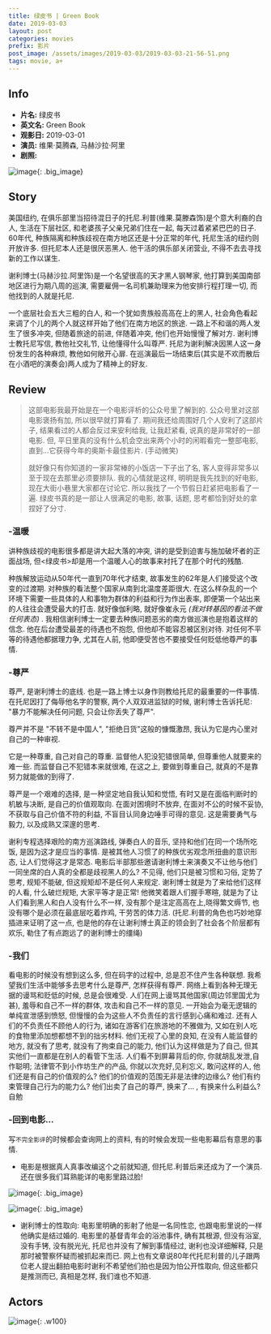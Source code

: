 ```yaml
---
title: 绿皮书 | Green Book
date: 2019-03-03
layout: post
categories: movies
prefix: 影片
post_image: /assets/images/2019-03-03/2019-03-03-21-56-51.png
tags: movie, a+
---
```

## Info

- **片名:** 绿皮书
- **英文名:** Green Book
- **观影日:** 2019-03-01
- **演员:** 维果·莫腾森, 马赫沙拉·阿里 
- **剧照:**

![image](/assets/images/2019-03-03/2019-03-03-21-56-51.png){: .big_image}

## Story

美国纽约, 在俱乐部里当招待混日子的托尼.利普(维果.莫滕森饰)是个意大利裔的白人, 生活在下层社区, 和老婆孩子父亲兄弟们住在一起, 每天过着紧紧巴巴的日子. 60年代, 种族隔离和种族歧视在南方地区还是十分正常的年代, 托尼生活的纽约则开放许多. 但托尼本人还是很厌恶黑人. 他干活的俱乐部关闭营业, 不得不去去寻找新的工作以谋生.

谢利博士(马赫沙拉.阿里饰)是一个名望很高的天才黑人钢琴家, 他打算到美国南部地区进行为期八周的巡演, 需要雇佣一名司机兼助理来为他安排行程打理一切, 而他找到的人就是托尼.

一个底层社会五大三粗的白人, 和一个犹如贵族般高高在上的黑人, 社会角色看起来调了个儿的两个人就这样开始了他们在南方地区的旅途. 
一路上不和谐的两人发生了很多冲突, 但随着旅途的前进, 伴随着冲突, 他们也开始慢慢了解对方. 谢利博士教托尼写信, 教他社交礼节, 让他懂得什么叫尊严. 托尼为谢利解决因黑人这一身份发生的各种麻烦, 教他如何敞开心扉.  在巡演最后一场结束后(其实是不欢而散后在小酒吧的演奏会)两人成为了精神上的好友.

## Review

>这部电影我最开始是在一个电影评析的公众号里了解到的. 公众号里对这部电影褒扬有加, 所以很早就打算看了. 期间我还给周围好几个人安利了这部片子, 结果看过的人都会反过来安利给我, 让我赶紧看, 说真的是非常好的一部电影. 但, 平日里真的没有什么机会空出来两个小时的闲暇看完一整部电影, 直到...它获得今年的奥斯卡最佳影片. (手动微笑)
>
>就好像只有你知道的一家非常棒的小饭店一下子出了名, 客人变得非常多以至于现在去那里必须要排队. 我的心情就是这样, 明明是我先找到的好电影, 现在大街小巷里大家都在讨论它. 所以我找了一个节假日赶紧把电影看了一遍.
绿皮书真的是一部让人很满足的电影, 故事, 话题, 思考都恰到好处的拿捏好了分寸.

### -温暖

讲种族歧视的电影很多都是讲大起大落的冲突, 讲的是受到迫害与施加破坏者的正面战场, 但<绿皮书>却是用一个温暖人心的故事来衬托了在那个时代的残酷.

种族解放运动从50年代一直到70年代才结束, 故事发生的62年是人们接受这个改变的过渡期. 对种族的看法整个国家从南到北温度差距很大. 在这么样杂乱的一个环境下需要一些具体的人和事物为群体的利益和行为作出表率, 即便第一个站出来的人往往会遭受最大的打击. 就好像伽利略, 就好像崔永元 *(我对转基因的看法不做任何表态)* . 我相信谢利博士一定要去种族问题恶劣的南方做巡演也是抱着这样的信念. 他在后台遭受最差的待遇也不抱怨, 但他却不能容忍被区别对待. 对任何不平等的待遇他都据理力争, 尤其在人前, 他即便受苦也不要接受任何贬低他尊严的事情.

### -尊严

尊严, 是谢利博士的底线. 也是一路上博士以身作则教给托尼的最重要的一件事情. 在托尼因打了侮辱他名字的警察, 两个人双双进监狱的时候, 谢利博士告诉托尼: "暴力不能解决任何问题, 只会让你丢失了尊严".

尊严并不是 "不转不是中国人", "拒绝日货"这般的慷慨激昂, 我认为它是内心里对自己的一种审视.

它是一种尊重, 自己对自己的尊重. 监督他人犯没犯错很简单, 但尊重他人就要来的难一些. 而监督自己不犯错本来就很难, 在这之上, 要做到尊重自己, 就真的不是靠努力就能做的到得了.

尊严是一个艰难的选择, 是一种坚定地自我认知和觉悟, 有时又是在面临判断时的机敏与决断, 是自己的价值观取向. 在面对困境时不放弃, 在面对不公的时候不妥协, 不获取与自己价值不符的利益, 不盲目认同身边唾手可得的意见. 这是需要勇气与毅力, 以及成熟又深邃的思考.

谢利专程选择艰险的南方巡演路线, 弹奏白人的音乐, 坚持和他们在同一个场所吃饭, 是因为这才是应当的事情. 是被其他人习惯了的种族优劣观念所扭曲的意识形态, 让人们觉得这才是常态. 电影后半部那些邀请谢利博士来演奏又不让他与他们一同坐席的白人真的全都是歧视黑人的么? 不见得, 他们只是被习惯和习俗, 定势了思考, 规矩不能破, 但这规矩却不是任何人来规定. 谢利博士就是为了来给他们这样的人看, 什么破烂规矩, 大家平等才是正常! 他微笑着跟人们握手寒暄, 就是为了让人们看到黑人和白人没有什么不一样, 没有那个是注定高高在上,晓得繁文缛节, 也没有哪个是必须在最底层吃着炸鸡, 干劳苦的体力活. (托尼.利普的角色也巧妙地穿插进来证明了这一点, 也是他的存在让谢利博士真正的领会到了社会各个阶层都有欢乐, 勒住了有点跑远了的谢利博士的缰绳)

### -我们

看电影的时候没有想到这么多, 但在码字的过程中, 总是忍不住产生各种联想.
我希望我们生活中能够多去思考什么是尊严, 怎样获得有尊严. 网络上看到各种无理无据的谩骂和贬低的时候, 总是会很难受. 人们在网上谩骂其他国家(周边邻里国尤为甚), 羞辱和自己不一样的群体, 攻击和自己不一样的意见. 一开始会为毫无逻辑的单纯宣泄感到愤怒, 但慢慢的会为这些人不负责任的言行感到心痛和难过. 还有人们的不负责任不顾他人的行为, 诸如在游客们在旅游地的不雅做为, 又如在别人吃的食物里添加想都想不到的拙劣材料. 他们无视了心里的良知, 在没有人能监督的地方, 就没有了思考, 就没有了拘束自己的能力, 他们认为这样做是为了自己, 但其实他们一直都是在别人的看管下生活. 人们看不到屏幕背后的你, 你就胡乱发泄,自作聪明; 法律管不到小作坊生产的产品, 你就以次充好,见利忘义, 敢问这样的人, 他们还是有自己的价值观的么? 他们的价值观的范围无非是法律的边缘么? 他们有约束管理自己行为的能力么?
他们出卖了自己的尊严, 换来了... , 有换来什么利益么?
自勉

### -回到电影...

写`不完全影评`的时候都会查询网上的资料, 有的时候会发现一些电影幕后有意思的事情.

- 电影是根据真人真事改编这个之前就知道, 但托尼.利普后来还成为了一个演员. 还在很多我们耳熟能详的电影里路过脸!

![image](/assets/images/2019-03-03/2019-03-04-20-55-35.png){: .big_image}

![image](/assets/images/2019-03-03/2019-03-04-20-54-51.png){: .big_image}

- 谢利博士的性取向: 电影里明确的影射了他是一名同性恋, 也跟电影里说的一样他确实是结过婚的. 电影里的基督青年会的浴池事件, 确有其根源, 但没有浴室, 没有手铐, 没有脱光光, 托尼也并没有了解到事情经过, 谢利也没详细解释, 只是那时被警察怀疑而被抓起来而已. 网上也有文章说80年代托尼利普的儿子跟两位老人提出翻拍电影时谢利不希望他们拍也是因为怕公开性取向,  但这些都只是推测而已, 真相是怎样, 我们谁也不知道.

## Actors

![image](/assets/images/2019-03-03/2019-03-03-23-06-51.png){: .w100}
